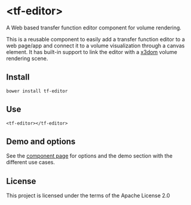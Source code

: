# \<tf-editor\>

A Web based transfer function editor component for volume rendering.

This is a reusable component to easily add a transfer function editor to a web
page/app and connect it to a volume visualization through a canvas element. It
has built-in support to link the editor with a [x3dom](https://www.x3dom.org)
volume rendering scene.

## Install
```
bower install tf-editor
```

## Use
```
<tf-editor></tf-editor>
```

## Demo and options

See the [component page](http://volumerc.github.io/tf-editor) for options and
the demo section with the different use cases.

## License

This project is licensed under the terms of the Apache License 2.0
